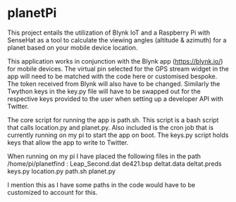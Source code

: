 # planetPi

This project entails the utilization of Blynk IoT and a Raspberry Pi with SenseHat as a tool to calculate the viewing angles
(altitude & azimuth) for a planet based on your mobile device location.

This application works in conjunction with the Blynk app (https://blynk.io/) for mobile devices. The virtual pin selected for 
the GPS stream widget in the app will need to be matched with the code here or customised bespoke. The token received from 
Blynk will also have to be changed.
Similarly the Twython keys in the key.py file will have to be swapped out for the respective keys provided to the user when 
setting up a developer API with Twitter.

The core script for running the app is path.sh. This script is a bash script that calls location.py and planet.py. Also 
included is the cron job that is currently running on my pi to start the app on boot.
The keys.py script holds keys that allow the app to write to Twitter.

When running on my pi I have placed the following files in the path /home/pi/planetfind : 
Leap_Second.dat 
de421.bsp
deltat.data 
deltat.preds 
keys.py
location.py
path.sh
planet.py

I mention this as I have some paths in the code would have to be customized to account for this.
